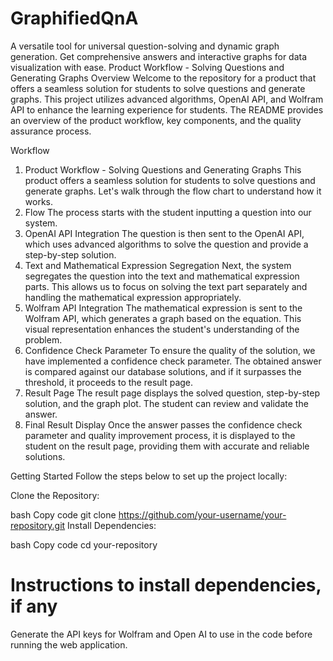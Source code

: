 # GraphifiedQnA
A versatile tool for universal question-solving and dynamic graph generation. Get comprehensive answers and interactive graphs for data visualization with ease.
Product Workflow - Solving Questions and Generating Graphs
Overview
Welcome to the repository for a product that offers a seamless solution for students to solve questions and generate graphs. This project utilizes advanced algorithms, OpenAI API, and Wolfram API to enhance the learning experience for students. The README provides an overview of the product workflow, key components, and the quality assurance process.

Workflow
1. Product Workflow - Solving Questions and Generating Graphs
This product offers a seamless solution for students to solve questions and generate graphs. Let's walk through the flow chart to understand how it works.
2. Flow
The process starts with the student inputting a question into our system.
3. OpenAI API Integration
The question is then sent to the OpenAI API, which uses advanced algorithms to solve the question and provide a step-by-step solution.
4. Text and Mathematical Expression Segregation
Next, the system segregates the question into the text and mathematical expression parts. This allows us to focus on solving the text part separately and handling the mathematical expression appropriately.
5. Wolfram API Integration
The mathematical expression is sent to the Wolfram API, which generates a graph based on the equation. This visual representation enhances the student's understanding of the problem.
6. Confidence Check Parameter
To ensure the quality of the solution, we have implemented a confidence check parameter. The obtained answer is compared against our database solutions, and if it surpasses the threshold, it proceeds to the result page.
7. Result Page
The result page displays the solved question, step-by-step solution, and the graph plot. The student can review and validate the answer.
8. Final Result Display
Once the answer passes the confidence check parameter and quality improvement process, it is displayed to the student on the result page, providing them with accurate and reliable solutions.

Getting Started
Follow the steps below to set up the project locally:

Clone the Repository:

bash
Copy code
git clone https://github.com/your-username/your-repository.git
Install Dependencies:

bash
Copy code
cd your-repository
# Instructions to install dependencies, if any
Generate the API keys for Wolfram and Open AI to use in the code before running the web application.


